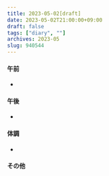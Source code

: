 ```yaml
---
title: 2023-05-02[draft]
date: 2023-05-02T21:00:00+09:00
draft: false
tags: ["diary", ""]
archives: 2023-05
slug: 940544
---
```

#### 午前
- 
#### 午後
- 
#### 体調
- 
#### その他